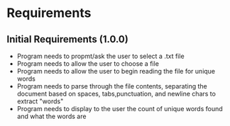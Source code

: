 # Requirements

## Initial Requirements (1.0.0)

- Program needs to propmt/ask the user to select a .txt file
- Program needs to allow the user to choose a file 
- Program needs to allow the user to begin reading the file for unique words
- Program needs to parse through the file contents, separating the document based on spaces, tabs,punctuation, and newline chars to extract "words"
- Program needs to display to the user the count of unique words found and what the words are